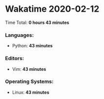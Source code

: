 # Wakatime 2020-02-12

Time Total: **0 hours 43 minutes**

### Languages:
- Python: **43 minutes** 

### Editors:
- Vim: **43 minutes** 

### Operating Systems:
- Linux: **43 minutes** 

